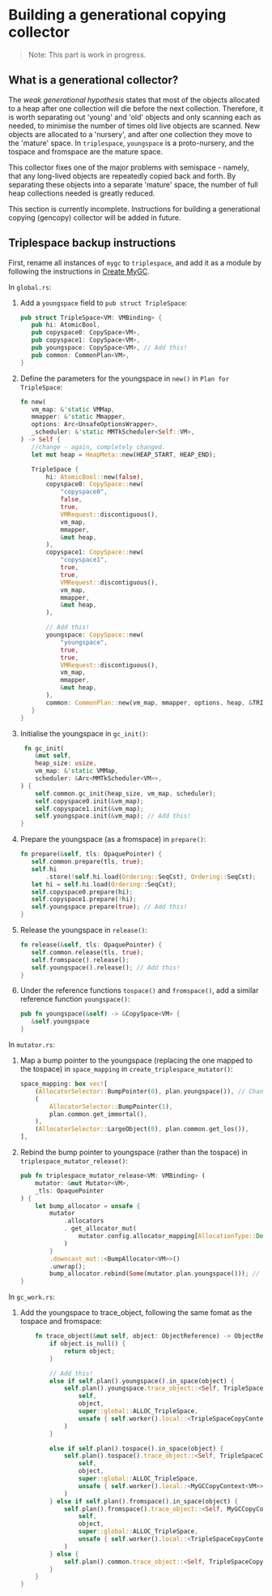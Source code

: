 # Building a generational copying collector
> Note: This part is work in progress.

## What is a generational collector?
The *weak generational hypothesis* states that most of the objects allocated
to a heap after one collection will die before the next collection.
Therefore, it is worth separating out 'young' and 'old' objects and only
scanning each as needed, to minimise the number of times old live objects are
scanned. New objects are allocated to a 'nursery', and after one collection
they move to the 'mature' space. In `triplespace`, `youngspace` is a
proto-nursery, and the tospace and fromspace are the mature space.

This collector fixes one of the major problems with semispace - namely, that
any long-lived objects are repeatedly copied back and forth. By separating
these objects into a separate 'mature' space, the number of full heap
collections needed is greatly reduced.


This section is currently incomplete. Instructions for building a
generational copying (gencopy) collector will be added in future.


## Triplespace backup instructions

First, rename all instances of `mygc` to `triplespace`, and add it as a
module by following the instructions in [Create MyGC](#create-mygc).

In `global.rs`:
 1. Add a `youngspace` field to `pub struct TripleSpace`:
       ```rust
       pub struct TripleSpace<VM: VMBinding> {
          pub hi: AtomicBool,
          pub copyspace0: CopySpace<VM>,
          pub copyspace1: CopySpace<VM>,
          pub youngspace: CopySpace<VM>, // Add this!
          pub common: CommonPlan<VM>,
      }
      ```
 2. Define the parameters for the youngspace in `new()` in
 `Plan for TripleSpace`:
      ```rust
      fn new(
         vm_map: &'static VMMap,
         mmapper: &'static Mmapper,
         options: Arc<UnsafeOptionsWrapper>,
         _scheduler: &'static MMTkScheduler<Self::VM>,
     ) -> Self {
         //change - again, completely changed.
         let mut heap = HeapMeta::new(HEAP_START, HEAP_END);

         TripleSpace {
             hi: AtomicBool::new(false),
             copyspace0: CopySpace::new(
                 "copyspace0",
                 false,
                 true,
                 VMRequest::discontiguous(),
                 vm_map,
                 mmapper,
                 &mut heap,
             ),
             copyspace1: CopySpace::new(
                 "copyspace1",
                 true,
                 true,
                 VMRequest::discontiguous(),
                 vm_map,
                 mmapper,
                 &mut heap,
             ),

             // Add this!
             youngspace: CopySpace::new(
                 "youngspace",
                 true,
                 true,
                 VMRequest::discontiguous(),
                 vm_map,
                 mmapper,
                 &mut heap,
             ),
             common: CommonPlan::new(vm_map, mmapper, options, heap, &TRIPLESPACE_CONSTRAINTS),
         }
     }
      ```
 3. Initialise the youngspace in `gc_init()`:
     ```rust
      fn gc_init(
         &mut self,
         heap_size: usize,
         vm_map: &'static VMMap,
         scheduler: &Arc<MMTkScheduler<VM>>,
     ) {
         self.common.gc_init(heap_size, vm_map, scheduler);
         self.copyspace0.init(&vm_map);
         self.copyspace1.init(&vm_map);
         self.youngspace.init(&vm_map); // Add this!
     }
     ```
 4. Prepare the youngspace (as a fromspace) in `prepare()`:
     ```rust
     fn prepare(&self, tls: OpaquePointer) {
        self.common.prepare(tls, true);
        self.hi
            .store(!self.hi.load(Ordering::SeqCst), Ordering::SeqCst);
        let hi = self.hi.load(Ordering::SeqCst);
        self.copyspace0.prepare(hi);
        self.copyspace1.prepare(!hi);
        self.youngspace.prepare(true); // Add this!
    }
     ```
 5. Release the youngspace in `release()`:
     ```rust
     fn release(&self, tls: OpaquePointer) {
        self.common.release(tls, true);
        self.fromspace().release();
        self.youngspace().release(); // Add this!
    }
     ```
 6. Under the reference functions `tospace()` and `fromspace()`, add a similar
 reference function `youngspace()`:
     ```rust
     pub fn youngspace(&self) -> &CopySpace<VM> {
        &self.youngspace
    }
     ```

In `mutator.rs`:
 1. Map a bump pointer to the youngspace (replacing the one mapped to the
  tospace) in `space_mapping` in `create_triplespace_mutator()`:
     ```rust
     space_mapping: box vec![
         (AllocatorSelector::BumpPointer(0), plan.youngspace()), // Change this!
         (
             AllocatorSelector::BumpPointer(1),
             plan.common.get_immortal(),
         ),
         (AllocatorSelector::LargeObject(0), plan.common.get_los()),
     ],
     ```
 2. Rebind the bump pointer to youngspace (rather than the tospace) in
 `triplespace_mutator_release()`:
     ```rust
     pub fn triplespace_mutator_release<VM: VMBinding> (
         mutator: &mut Mutator<VM>,
         _tls: OpaquePointer
     ) {
         let bump_allocator = unsafe {
             mutator
                 .allocators
                 . get_allocator_mut(
                     mutator.config.allocator_mapping[AllocationType::Default]
                 )
             }
             .downcast_mut::<BumpAllocator<VM>>()
             .unwrap();
             bump_allocator.rebind(Some(mutator.plan.youngspace())); // Change this!
     }
     ```

In `gc_work.rs`:
1. Add the youngspace to trace_object, following the same fomat as
 the tospace and fromspace:
    ```rust
        fn trace_object(&mut self, object: ObjectReference) -> ObjectReference {
            if object.is_null() {
                return object;
            }

            // Add this!
            else if self.plan().youngspace().in_space(object) {
                self.plan().youngspace.trace_object::<Self, TripleSpaceCopyContext<VM>>(
                    self,
                    object,
                    super::global::ALLOC_TripleSpace,
                    unsafe { self.worker().local::<TripleSpaceCopyContext<VM>>() },
                )
            }

            else if self.plan().tospace().in_space(object) {
                self.plan().tospace().trace_object::<Self, TripleSpaceCopyContext<VM>>(
                    self,
                    object,
                    super::global::ALLOC_TripleSpace,
                    unsafe { self.worker().local::<MyGCCopyContext<VM>>() },
                )
            } else if self.plan().fromspace().in_space(object) {
                self.plan().fromspace().trace_object::<Self, MyGCCopyContext<VM>>(
                    self,
                    object,
                    super::global::ALLOC_TripleSpace,
                    unsafe { self.worker().local::<TripleSpaceCopyContext<VM>>() },
                )
            } else {
                self.plan().common.trace_object::<Self, TripleSpaceCopyContext<VM>>(self, object)
            }
        }
    }
    ```